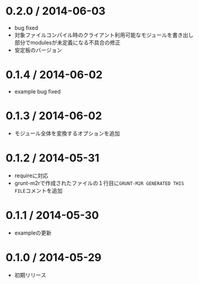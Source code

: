0.2.0 / 2014-06-03
===================

 * bug fixed
 * 対象ファイルコンパイル時のクライアント利用可能なモジュールを書き出し部分でmodulesが未定義になる不具合の修正
 * 安定板のバージョン

0.1.4 / 2014-06-02
===================

 * example bug fixed

0.1.3 / 2014-06-02
===================

 * モジュール全体を変換するオプションを追加

0.1.2 / 2014-05-31
===================

 * requireに対応
 * grunt-m2rで作成されたファイルの１行目に`GRUNT-M2R GENERATED THIS FILE`コメントを追加

0.1.1 / 2014-05-30
===================

 * exampleの更新

0.1.0 / 2014-05-29
===================

 * 初期リリース